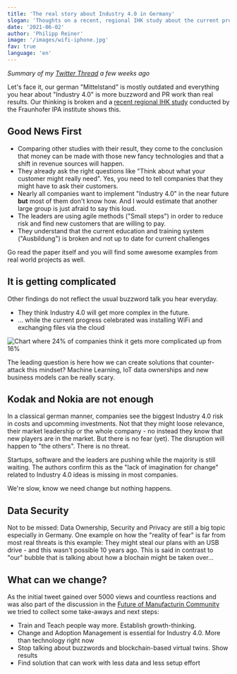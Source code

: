 ```yaml
---
title: 'The real story about Industry 4.0 in Germany'
slogan: 'Thoughts on a recent, regional IHK study about the current progress (Buzzwords included)'
date: '2021-06-02'
author: 'Philipp Reiner'
image: '/images/wifi-iphone.jpg'
fav: true
language: 'en'
---
```


_Summary of my [Twitter Thread](https://twitter.com/reiner/status/1384174428401983488) a few weeks ago_

Let's face it, our german "Mittelstand" is mostly outdated and everything you hear about "Industry 4.0" is more buzzword and PR work than real results. Our thinking is broken and a [recent regional IHK study](https://t.co/6huddND84G?amp=1) conducted by the Fraunhofer IPA institute shows this.

## Good News First
- Comparing other studies with their result, they come to the conclusion that money can be made with those new fancy technologies and that a shift in revenue sources will happen.
- They already ask the right questions like "Think about what your customer might really need". Yes, you need to tell companies that they might have to ask their customers.
- Nearly all companies want to implement "Industry 4.0" in the near future **but** most of them don't know how. And I would estimate that another large group is just afraid to say this loud.
- The leaders are using agile methods ("Small steps") in order to reduce risk and find new customers that are willing to pay.
- They understand that the current education and training system ("Ausbildung") is broken and not up to date for current challenges

Go read the paper itself and you will find some awesome examples from real world projects as well.

## It is getting complicated

Other findings do not reflect the usual buzzword talk you hear everyday.

- They think Industry 4.0 will get more complex in the future.
- ... while the current progress celebrated was installing WiFi and exchanging files via the cloud

![Chart where 24% of companies think it gets more complicated up from 16%](/images/trend-komplexitaet.jpeg)

The leading question is here how we can create solutions that counter-attack this mindset? Machine Learning, IoT data ownerships and new business models can be really scary.

## Kodak and Nokia are not enough

In a classical german manner, companies see the biggest Industry 4.0 risk in costs and upcomming investments. Not that they might loose relevance, their market leadership or the whole company - no instead they know that new players are in the market. But there is no fear (yet). The disruption will happen to "the others". There is no threat.

Startups, software and the leaders are pushing while the majority is still waiting. The authors confirm this as the "lack of imagination for change" related to Industry 4.0 ideas is missing in most companies. 

We're slow, know we need change but nothing happens.

## Data Security

Not to be missed: Data Ownership, Security and Privacy are still a big topic especially in Germany. One example on how the "reality of fear" is far from most real threats is this example: They might steal our plans with an USB drive - and this wasn't possible 10 years ago. This is said in contrast to "our" bubble that is talking about how a blochain might be taken over...

## What can we change?

As the initial tweet gained over 5000 views and countless reactions and was also part of the discussion in the [Future of Manufacturin Community](https://www.futureofmanufacturing.io) we tried to collect some take-aways and next steps:

- Train and Teach people way more. Establish growth-thinking.
- Change and Adoption Management is essential for Industry 4.0. More than technology right now
- Stop talking about buzzwords and blockchain-based virtual twins. Show results
- Find solution that can work with less data and less setup effort

